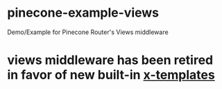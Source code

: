 # pinecone-example-views
Demo/Example for Pinecone Router's Views middleware


# views middleware has been retired in favor of new built-in [x-templates](https://github.com/pinecone-router/router#x-template)
